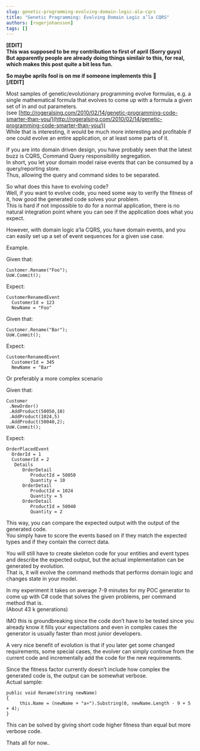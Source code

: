 ```yaml
---
slug: genetic-programming-evolving-domain-logic-ala-cqrs
title: "Genetic Programming: Evolving Domain Logic a’la CQRS"
authors: [rogerjohansson]
tags: []
---
```

**\[EDIT\]  
This was supposed to be my contribution to first of april (Sorry guys)  
But apparently people are already doing things similair to this, for real, which makes this post quite a bit less fun.**

<!-- truncate -->

**So maybe aprils fool is on me if someone implements this 🙂  
\[/EDIT\]**

Most samples of genetic/evolutionary programming evolve formulas, e.g. a single mathematical formula that evolves to come up with a formula a given set of in and out parameters.  
(see [http://rogeralsing.com/2010/02/14/genetic-programming-code-smarter-than-you/](http://rogeralsing.com/2010/02/14/genetic-programming-code-smarter-than-you/))  
While that is interesting, it would be much more interesting and profitable if one could evolve an entire application, or at least some parts of it.

If you are into domain driven design, you have probably seen that the latest buzz is CQRS, Command Query responsibility segregation.  
In short, you let your domain model raise events that can be consumed by a query/reporting store.  
Thus, allowing the query and command sides to be separated.

So what does this have to evolving code?  
Well, if you want to evolve code, you need some way to verify the fitness of it, how good the generated code solves your problem.  
This is hard if not impossible to do for a normal application, there is no natural integration point where you can see if the application does what you expect.

However, with domain logic a’la CQRS, you have domain events, and you can easily set up a set of event sequences for a given use case.

Example.

Given that:

```
Customer.Rename("Foo");
UoW.Commit();
```

Expect:

```
CustomerRenamedEvent
  CustomerId = 123
  NewName = "Foo"
```

Given that:

```
Customer.Rename("Bar");
UoW.Commit();
```

Expect:

```
CustomerRenamedEvent
  CustomerId = 345
  NewName = "Bar"
```

Or preferably a more complex scenario

Given that:

```
Customer
 .NewOrder()
 .AddProduct(50050,10)
 .AddProduct(1024,5)
 .AddProduct(50040,2);
UoW.Commit();
```

Expect:

```
OrderPlacedEvent
  OrderId = 1
  CustomerId = 2
   Details
      OrderDetail
         ProductId = 50050
         Quantity = 10
      OrderDetail
         ProductId = 1024
         Quantity = 5
      OrderDetail
         ProductId = 50040
         Quantity = 2
```

This way, you can compare the expected output with the output of the generated code.  
You simply have to score the events based on if they match the expected types and if they contain the correct data.

You will still have to create skeleton code for your entities and event types and describe the expected output, but the actual implementation can be generated by evolution.  
That is, it will evolve the command methods that performs domain logic and changes state in your model.

In my experiment it takes on average 7-9 minutes for my POC generator to come up with C# code that solves the given problems, per command method that is.  
(About 43 k generations)

IMO this is groundbreaking since the code don’t have to be tested since you already know it fills your expectations and even in complex cases the generator is usually faster than most junior developers.

A very nice benefit of evolution is that if you later get some changed requirements, some special cases, the evolver can simply continue from the current code and incrementally add the code for the new requirements.

Since the fitness factor currently doesn’t include how complex the generated code is, the output can be somewhat verbose.  
Actual sample:

```
public void Rename(string newName)
{
     this.Name = (newName + "a¤").Substring(0, newName.Length - 9 + 5 + 4);
}
```

This can be solved by giving short code higher fitness than equal but more verbose code.

Thats all for now..
